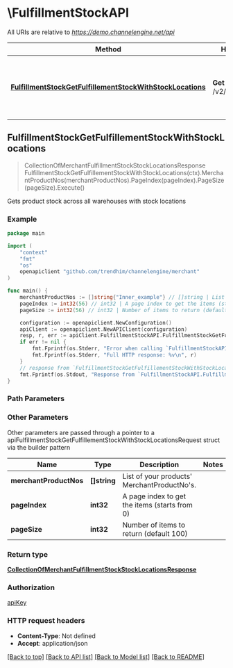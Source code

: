 # \FulfillmentStockAPI

All URIs are relative to *https://demo.channelengine.net/api*

Method | HTTP request | Description
------------- | ------------- | -------------
[**FulfillmentStockGetFulfillementStockWithStockLocations**](FulfillmentStockAPI.md#FulfillmentStockGetFulfillementStockWithStockLocations) | **Get** /v2/fulfillmentstock | Gets product stock across all warehouses with stock locations



## FulfillmentStockGetFulfillementStockWithStockLocations

> CollectionOfMerchantFulfillmentStockStockLocationsResponse FulfillmentStockGetFulfillementStockWithStockLocations(ctx).MerchantProductNos(merchantProductNos).PageIndex(pageIndex).PageSize(pageSize).Execute()

Gets product stock across all warehouses with stock locations



### Example

```go
package main

import (
	"context"
	"fmt"
	"os"
	openapiclient "github.com/trendhim/channelengine/merchant"
)

func main() {
	merchantProductNos := []string{"Inner_example"} // []string | List of your products' MerchantProductNo's. (optional)
	pageIndex := int32(56) // int32 | A page index to get the items (starts from 0) (optional)
	pageSize := int32(56) // int32 | Number of items to return (default 100) (optional)

	configuration := openapiclient.NewConfiguration()
	apiClient := openapiclient.NewAPIClient(configuration)
	resp, r, err := apiClient.FulfillmentStockAPI.FulfillmentStockGetFulfillementStockWithStockLocations(context.Background()).MerchantProductNos(merchantProductNos).PageIndex(pageIndex).PageSize(pageSize).Execute()
	if err != nil {
		fmt.Fprintf(os.Stderr, "Error when calling `FulfillmentStockAPI.FulfillmentStockGetFulfillementStockWithStockLocations``: %v\n", err)
		fmt.Fprintf(os.Stderr, "Full HTTP response: %v\n", r)
	}
	// response from `FulfillmentStockGetFulfillementStockWithStockLocations`: CollectionOfMerchantFulfillmentStockStockLocationsResponse
	fmt.Fprintf(os.Stdout, "Response from `FulfillmentStockAPI.FulfillmentStockGetFulfillementStockWithStockLocations`: %v\n", resp)
}
```

### Path Parameters



### Other Parameters

Other parameters are passed through a pointer to a apiFulfillmentStockGetFulfillementStockWithStockLocationsRequest struct via the builder pattern


Name | Type | Description  | Notes
------------- | ------------- | ------------- | -------------
 **merchantProductNos** | **[]string** | List of your products&#39; MerchantProductNo&#39;s. | 
 **pageIndex** | **int32** | A page index to get the items (starts from 0) | 
 **pageSize** | **int32** | Number of items to return (default 100) | 

### Return type

[**CollectionOfMerchantFulfillmentStockStockLocationsResponse**](CollectionOfMerchantFulfillmentStockStockLocationsResponse.md)

### Authorization

[apiKey](../README.md#apiKey)

### HTTP request headers

- **Content-Type**: Not defined
- **Accept**: application/json

[[Back to top]](#) [[Back to API list]](../README.md#documentation-for-api-endpoints)
[[Back to Model list]](../README.md#documentation-for-models)
[[Back to README]](../README.md)


